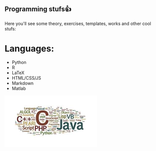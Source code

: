 ## Programming stufs👍
Here you'll see some theory, exercises, templates, works and other cool stufs:
<r>

# Languages:
* Python
* R
* LaTeX
* HTML/CSS/JS
* Markdown
* Matlab

![](img/pro.jpeg)
